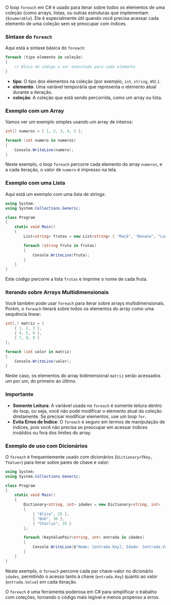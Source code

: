O loop `foreach` em C# é usado para iterar sobre todos os elementos de uma coleção (como arrays, listas, ou outras estruturas que implementam `IEnumerable`). Ele é especialmente útil quando você precisa acessar cada elemento de uma coleção sem se preocupar com índices.

### Sintaxe do `foreach`

Aqui está a sintaxe básica do `foreach`:

```csharp
foreach (tipo elemento in coleção)
{
    // Bloco de código a ser executado para cada elemento
}
```

- **tipo**: O tipo dos elementos na coleção (por exemplo, `int`, `string`, etc.).
- **elemento**: Uma variável temporária que representa o elemento atual durante a iteração.
- **coleção**: A coleção que está sendo percorrida, como um array ou lista.

### Exemplo com um Array

Vamos ver um exemplo simples usando um array de inteiros:

```csharp
int[] numeros = { 1, 2, 3, 4, 5 };

foreach (int numero in numeros)
{
    Console.WriteLine(numero);
}
```

Neste exemplo, o loop `foreach` percorre cada elemento do array `numeros`, e a cada iteração, o valor de `numero` é impresso na tela.

### Exemplo com uma Lista

Aqui está um exemplo com uma lista de strings:

```csharp
using System;
using System.Collections.Generic;

class Program
{
    static void Main()
    {
        List<string> frutas = new List<string> { "Maçã", "Banana", "Laranja" };

        foreach (string fruta in frutas)
        {
            Console.WriteLine(fruta);
        }
    }
}
```

Este código percorre a lista `frutas` e imprime o nome de cada fruta.

### Iterando sobre Arrays Multidimensionais

Você também pode usar `foreach` para iterar sobre arrays multidimensionais. Porém, o `foreach` iterará sobre todos os elementos do array como uma sequência linear:

```csharp
int[,] matriz = {
    { 1, 2, 3 },
    { 4, 5, 6 },
    { 7, 8, 9 }
};

foreach (int valor in matriz)
{
    Console.WriteLine(valor);
}
```

Neste caso, os elementos do array bidimensional `matriz` serão acessados um por um, do primeiro ao último.

### Importante

- **Somente Leitura**: A variável usada no `foreach` é somente leitura dentro do loop, ou seja, você não pode modificar o elemento atual da coleção diretamente. Se precisar modificar elementos, use um loop `for`.
- **Evita Erros de Índice**: O `foreach` é seguro em termos de manipulação de índices, pois você não precisa se preocupar em acessar índices inválidos ou fora dos limites do array.

### Exemplo de uso com Dicionários

O `foreach` é frequentemente usado com dicionários (`Dictionary<TKey, TValue>`) para iterar sobre pares de chave e valor:

```csharp
using System;
using System.Collections.Generic;

class Program
{
    static void Main()
    {
        Dictionary<string, int> idades = new Dictionary<string, int>
        {
            { "Alice", 25 },
            { "Bob", 30 },
            { "Charlie", 35 }
        };

        foreach (KeyValuePair<string, int> entrada in idades)
        {
            Console.WriteLine($"Nome: {entrada.Key}, Idade: {entrada.Value}");
        }
    }
}
```

Neste exemplo, o `foreach` percorre cada par chave-valor no dicionário `idades`, permitindo o acesso tanto à chave (`entrada.Key`) quanto ao valor (`entrada.Value`) em cada iteração.

O `foreach` é uma ferramenta poderosa em C# para simplificar o trabalho com coleções, tornando o código mais legível e menos propenso a erros.